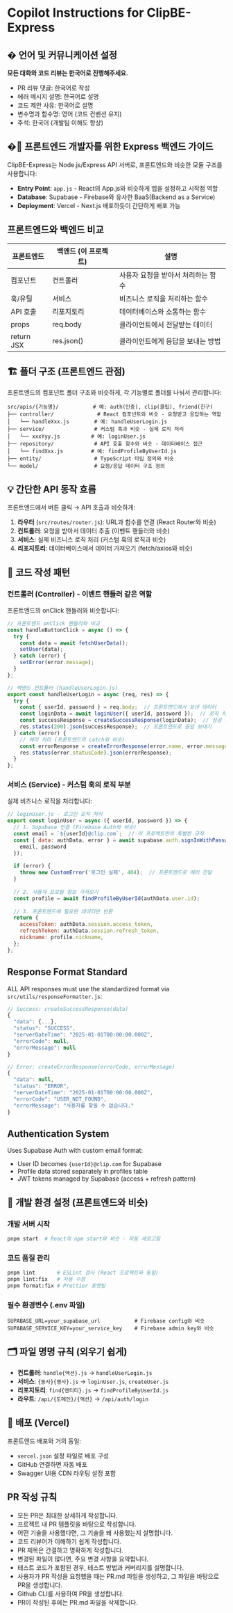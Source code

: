 # Copilot Instructions for ClipBE-Express

## � 언어 및 커뮤니케이션 설정

**모든 대화와 코드 리뷰는 한국어로 진행해주세요.**
- PR 리뷰 댓글: 한국어로 작성
- 에러 메시지 설명: 한국어로 설명  
- 코드 제안 사유: 한국어로 설명
- 변수명과 함수명: 영어 (코드 컨벤션 유지)
- 주석: 한국어 (개발팀 이해도 향상)

## �🎯 프론트엔드 개발자를 위한 Express 백엔드 가이드

ClipBE-Express는 Node.js/Express API 서버로, 프론트엔드와 비슷한 모듈 구조를 사용합니다:

- **Entry Point**: `app.js` - React의 App.js와 비슷하게 앱을 설정하고 시작점 역할
- **Database**: Supabase - Firebase와 유사한 BaaS(Backend as a Service)
- **Deployment**: Vercel - Next.js 배포하듯이 간단하게 배포 가능

## 프론트엔드와 백엔드 비교

| 프론트엔드 | 백엔드 (이 프로젝트) | 설명 |
|---|---|---|
| 컴포넌트 | 컨트롤러 | 사용자 요청을 받아서 처리하는 함수 |
| 훅/유틸 | 서비스 | 비즈니스 로직을 처리하는 함수 |
| API 호출 | 리포지토리 | 데이터베이스와 소통하는 함수 |
| props | req.body | 클라이언트에서 전달받는 데이터 |
| return JSX | res.json() | 클라이언트에게 응답을 보내는 방법 |

## 🏗️ 폴더 구조 (프론트엔드 관점)

프론트엔드의 컴포넌트 폴더 구조와 비슷하게, 각 기능별로 폴더를 나눠서 관리합니다:

```
src/apis/{기능명}/           # 예: auth(인증), clip(클립), friend(친구)
├── controller/              # React 컴포넌트와 비슷 - 요청받고 응답하는 역할
│   └── handleXxx.js        # 예: handleUserLogin.js
├── service/                # 커스텀 훅과 비슷 - 실제 로직 처리
│   └── xxxYyy.js          # 예: loginUser.js
├── repository/             # API 호출 함수와 비슷 - 데이터베이스 접근
│   └── findXxx.js         # 예: findProfileByUserId.js
├── entity/                 # TypeScript 타입 정의와 비슷
└── model/                  # 요청/응답 데이터 구조 정의
```

## 💡 간단한 API 동작 흐름

프론트엔드에서 버튼 클릭 → API 호출과 비슷하게:

1. **라우터** (`src/routes/router.js`): URL과 함수를 연결 (React Router와 비슷)
2. **컨트롤러**: 요청을 받아서 데이터 추출 (이벤트 핸들러와 비슷)
3. **서비스**: 실제 비즈니스 로직 처리 (커스텀 훅의 로직과 비슷)
4. **리포지토리**: 데이터베이스에서 데이터 가져오기 (fetch/axios와 비슷)

## 📝 코드 작성 패턴

### 컨트롤러 (Controller) - 이벤트 핸들러 같은 역할
프론트엔드의 onClick 핸들러와 비슷합니다:

```javascript
// 프론트엔드 onClick 핸들러와 비교
const handleButtonClick = async () => {
  try {
    const data = await fetchUserData();
    setUser(data);
  } catch (error) {
    setError(error.message);
  }
};

// 백엔드 컨트롤러 (handleUserLogin.js)
export const handleUserLogin = async (req, res) => {
  try {
    const { userId, password } = req.body;  // 프론트엔드에서 보낸 데이터
    const loginData = await loginUser({ userId, password });  // 로직 처리
    const successResponse = createSuccessResponse(loginData);  // 성공 응답 생성
    res.status(200).json(successResponse);  // 프론트엔드로 응답 보내기
  } catch (error) {
    // 에러 처리 (프론트엔드의 catch와 비슷)
    const errorResponse = createErrorResponse(error.name, error.message);
    res.status(error.statusCode).json(errorResponse);
  }
};
```

### 서비스 (Service) - 커스텀 훅의 로직 부분
실제 비즈니스 로직을 처리합니다:

```javascript
// loginUser.js - 로그인 로직 처리
export const loginUser = async ({ userId, password }) => {
  // 1. Supabase 인증 (Firebase Auth와 비슷)
  const email = `${userId}@clip.com`;  // 이 프로젝트만의 특별한 규칙
  const { data: authData, error } = await supabase.auth.signInWithPassword({
    email, password
  });
  
  if (error) {
    throw new CustomError('로그인 실패', 404);  // 프론트엔드로 에러 전달
  }
  
  // 2. 사용자 프로필 정보 가져오기
  const profile = await findProfileByUserId(authData.user.id);
  
  // 3. 프론트엔드에 필요한 데이터만 반환
  return {
    accessToken: authData.session.access_token,
    refreshToken: authData.session.refresh_token,
    nickname: profile.nickname,
  };
};
```

## Response Format Standard

ALL API responses must use the standardized format via `src/utils/responseFormatter.js`:

```javascript
// Success: createSuccessResponse(data)
{
  "data": {...},
  "status": "SUCCESS", 
  "serverDateTime": "2025-01-01T00:00:00.000Z",
  "errorCode": null,
  "errorMessage": null
}

// Error: createErrorResponse(errorCode, errorMessage)  
{
  "data": null,
  "status": "ERROR",
  "serverDateTime": "2025-01-01T00:00:00.000Z", 
  "errorCode": "USER_NOT_FOUND",
  "errorMessage": "사용자를 찾을 수 없습니다."
}
```

## Authentication System

Uses Supabase Auth with custom email format:
- User ID becomes `{userId}@clip.com` for Supabase
- Profile data stored separately in profiles table
- JWT tokens managed by Supabase (access + refresh pattern)

## 🔧 개발 환경 설정 (프론트엔드와 비슷)

### 개발 서버 시작
```bash
pnpm start  # React의 npm start와 비슷 - 자동 새로고침
```

### 코드 품질 관리
```bash
pnpm lint       # ESLint 검사 (React 프로젝트와 동일)
pnpm lint:fix   # 자동 수정
pnpm format:fix # Prettier 포맷팅
```

### 필수 환경변수 (.env 파일)
```
SUPABASE_URL=your_supabase_url           # Firebase config와 비슷
SUPABASE_SERVICE_KEY=your_service_key    # Firebase admin key와 비슷
```

## 🗂️ 파일 명명 규칙 (외우기 쉽게)

- **컨트롤러**: `handle{액션}.js` → `handleUserLogin.js`
- **서비스**: `{동사}{명사}.js` → `loginUser.js`, `createUser.js`
- **리포지토리**: `find{엔티티}.js` → `findProfileByUserId.js`
- **라우트**: `/api/{도메인}/{액션}` → `/api/auth/login`

## 🚀 배포 (Vercel)

프론트엔드 배포와 거의 동일:
- `vercel.json` 설정 파일로 배포 구성
- GitHub 연결하면 자동 배포
- Swagger UI용 CDN 라우팅 설정 포함

## PR 작성 규칙
- 모든 PR은 최대한 상세하게 작성합니다.
- 프로젝트 내 PR 템플릿을 바탕으로 작성합니다.
- 어떤 기술을 사용했다면, 그 기술을 왜 사용했는지 설명합니다.
- 코드 리뷰어가 이해하기 쉽게 작성합니다.
- PR 제목은 간결하고 명확하게 작성합니다.
- 변경된 파일이 많다면, 주요 변경 사항을 요약합니다.
- 테스트 코드가 포함된 경우, 테스트 방법과 커버리지를 설명합니다.
- 사용자가 PR 작성을 요청했을 때는 PR.md 파일을 생성하고, 그 파일을 바탕으로 PR을 생성합니다.
- Github CLI를 사용하여 PR을 생성합니다.
- PR이 작성된 후에는 PR.md 파일을 삭제합니다.
